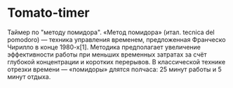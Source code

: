 # Tomato-timer
Таймер по "методу помидора".
«Метод помидора» (итал. tecnica del pomodoro) — техника управления временем, предложенная Франческо Чирилло в конце 1980-х[1].
Методика предполагает увеличение эффективности работы при меньших временных затратах за счёт глубокой концентрации и коротких перерывов.
В классической технике отрезки времени — «помидоры» длятся полчаса: 25 минут работы и 5 минут отдыха.
